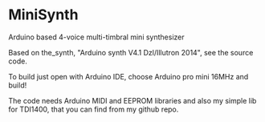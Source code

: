 # MiniSynth
Arduino based 4-voice multi-timbral mini synthesizer

Based on the_synth, "Arduino synth V4.1 Dzl/Illutron 2014", see the source code.

To build just open with Arduino IDE, choose Arduino pro mini 16MHz and build!

The code needs Arduino MIDI and EEPROM libraries and also my simple lib for TDI1400, that you can find from my github repo.

